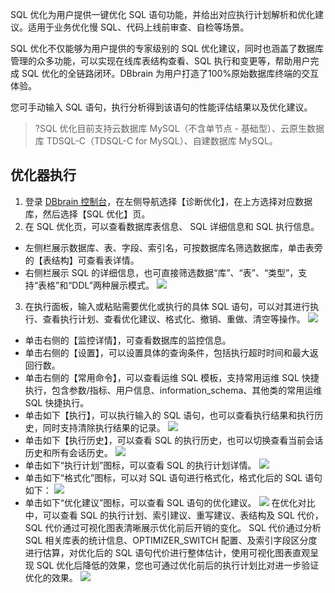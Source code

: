 SQL 优化为用户提供一键优化 SQL 语句功能，并给出对应执行计划解析和优化建议。适用于业务优化慢 SQL、代码上线前审查、自检等场景。

SQL 优化不仅能够为用户提供的专家级别的 SQL 优化建议，同时也涵盖了数据库管理的众多功能，可以实现在线库表结构查看、SQL 执行和变更等，帮助用户完成 SQL 优化的全链路闭环。DBbrain 为用户打造了100%原始数据库终端的交互体验。

您可手动输入 SQL 语句，执行分析得到该语句的性能评估结果以及优化建议。

>?SQL 优化目前支持云数据库 MySQL（不含单节点 - 基础型）、云原生数据库 TDSQL-C（TDSQL-C for MySQL）、自建数据库 MySQL。

## 优化器执行
1. 登录 [DBbrain 控制台](https://console.cloud.tencent.com/dbbrain/analysis)，在左侧导航选择【诊断优化】，在上方选择对应数据库，然后选择【SQL 优化】页。
2. 在 SQL 优化页，可以查看数据库表信息、 SQL 详细信息和 SQL 执行信息。
 - 左侧栏展示数据库、表、字段、索引名，可按数据库名筛选数据库，单击表旁的【表结构】可查看表详情。
 - 右侧栏展示 SQL 的详细信息，也可直接筛选数据“库”、“表”、“类型”，支持“表格”和“DDL”两种展示模式。
![](https://main.qcloudimg.com/raw/d736607c8d152f84422ff414b2e0711a.png)
3. 在执行面板，输入或粘贴需要优化或执行的具体 SQL 语句，可以对其进行执行、查看执行计划、查看优化建议、格式化、撤销、重做、清空等操作。
![](https://main.qcloudimg.com/raw/d6ef46c1a3095625b39a75ff208ef961.png)
 - 单击右侧的【监控详情】，可查看数据库的监控信息。
 - 单击右侧的【设置】，可以设置具体的查询条件，包括执行超时时间和最大返回行数。
 - 单击右侧的【常用命令】，可以查看运维 SQL 模板，支持常用运维 SQL 快捷执行，包含参数/指标、用户信息、information_schema、其他类的常用运维 SQL 快捷执行。
 - 单击如下【执行】，可以执行输入的 SQL 语句，也可以查看执行结果和执行历史，同时支持清除执行结果的记录。
![](https://main.qcloudimg.com/raw/86a6422b6516135af8b9344a2d7f9de3.png)
 - 单击如下【执行历史】，可以查看 SQL 的执行历史，也可以切换查看当前会话历史和所有会话历史。
![](https://main.qcloudimg.com/raw/c84a4fde741532477931be9a36764f0d.png)
 - 单击如下“执行计划”图标，可以查看 SQL 的执行计划详情。
![](https://main.qcloudimg.com/raw/018560280fd2ccb6911e0254e1c961f2.png)
 - 单击如下“格式化”图标，可以对 SQL 语句进行格式化，格式化后的 SQL 语句如下：
![](https://main.qcloudimg.com/raw/b3dcdf4c54baafed40c6c7d14bad48f8.png)
 - 单击如下“优化建议”图标，可以查看 SQL 语句的优化建议。
![](https://main.qcloudimg.com/raw/cce2a00fb5e9d77b478df5f7cb2a2164.png)
在优化对比中，可以查看 SQL 的执行计划、索引建议、重写建议、表结构及 SQL 代价，SQL 代价通过可视化图表清晰展示优化前后开销的变化。
    SQL 代价通过分析 SQL 相关库表的统计信息、OPTIMIZER_SWITCH 配置、及索引字段区分度进行估算，对优化后的 SQL 语句代价进行整体估计，使用可视化图表直观呈现 SQL 优化后降低的效果，您也可通过优化前后的执行计划比对进一步验证优化的效果。
![](https://main.qcloudimg.com/raw/b6e9431df017f5bbc877d0f5aa149fbc.png)

